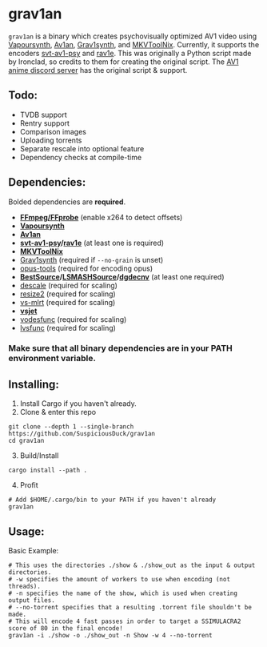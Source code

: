 # grav1an
`grav1an` is a binary which creates psychovisually optimized AV1 video using [Vapoursynth](https://github.com/vapoursynth/vapoursynth), [Av1an](https://github.com/master-of-zen/Av1an), [Grav1synth](https://github.com/rust-av/grav1synth), and [MKVToolNix](https://github.com/nmaier/mkvtoolnix). Currently, it supports the encoders [svt-av1-psy](https://github.com/gianni-rosato/svt-av1-psy) and [rav1e](https://github.com/xiph/rav1e). This was originally a Python script made by Ironclad, so credits to them for creating the original script. The [AV1 anime discord server](https://discord.gg/83dRFDFDp7) has the original script & support.

## Todo:
* TVDB support
* Rentry support
* Comparison images
* Uploading torrents
* Separate rescale into optional feature
* Dependency checks at compile-time

## Dependencies:
Bolded dependencies are **required**.
* **[FFmpeg/FFprobe](https://ffmpeg.org)** (enable x264 to detect offsets)
* **[Vapoursynth](https://github.com/vapoursynth/vapoursynth)**
* **[Av1an](https://github.com/master-of-zen/Av1an)**
* **[svt-av1-psy](https://github.com/gianni-rosato/svt-av1-psy)/[rav1e](https://github.com/xiph/rav1e)** (at least one is required)
* **[MKVToolNix](https://mkvtoolnix.download)**
* [Grav1synth](https://github.com/rust-av/grav1synth) (required if `--no-grain` is unset)
* [opus-tools](https://github.com/xiph/opus-tools) (required for encoding opus)
* **[BestSource](https://github.com/vapoursynth/bestsource)/[LSMASHSource](https://github.com/HomeOfAviSynthPlusEvolution/L-SMASH-Works)/[dgdecnv](https://www.rationalqm.us/dgdecnv/dgdecnv.html)** (at least one required)
* [descale](https://github.com/Jaded-Encoding-Thaumaturgy/vapoursynth-descale) (required for scaling)
* [resize2](https://github.com/Jaded-Encoding-Thaumaturgy/vapoursynth-resize2) (required for scaling)
* [vs-mlrt](https://github.com/AmusementClub/vs-mlrt) (required for scaling)
* **[vsjet](https://github.com/Jaded-Encoding-Thaumaturgy/vs-jet)**
* [vodesfunc](https://github.com/Vodes/vodesfunc) (required for scaling)
* [lvsfunc](https://github.com/Jaded-Encoding-Thaumaturgy/lvsfunc) (required for scaling)
### Make sure that all binary dependencies are in your PATH environment variable.
## Installing:
1. Install Cargo if you haven't already.
2. Clone & enter this repo
```
git clone --depth 1 --single-branch https://github.com/SuspiciousDuck/grav1an
cd grav1an
```
3. Build/Install
```
cargo install --path .
```
4. Profit
```
# Add $HOME/.cargo/bin to your PATH if you haven't already
grav1an
```
## Usage:
Basic Example:
```
# This uses the directories ./show & ./show_out as the input & output directories.
# -w specifies the amount of workers to use when encoding (not threads).
# -n specifies the name of the show, which is used when creating output files.
# --no-torrent specifies that a resulting .torrent file shouldn't be made.
# This will encode 4 fast passes in order to target a SSIMULACRA2 score of 80 in the final encode!
grav1an -i ./show -o ./show_out -n Show -w 4 --no-torrent
```